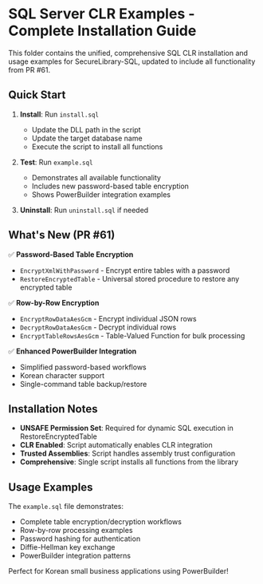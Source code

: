 # SQL Server CLR Examples - Complete Installation Guide

This folder contains the unified, comprehensive SQL CLR installation and usage examples for SecureLibrary-SQL, updated to include all functionality from PR #61.

## Quick Start

1. **Install**: Run `install.sql` 
   - Update the DLL path in the script
   - Update the target database name
   - Execute the script to install all functions

2. **Test**: Run `example.sql`
   - Demonstrates all available functionality
   - Includes new password-based table encryption
   - Shows PowerBuilder integration examples

3. **Uninstall**: Run `uninstall.sql` if needed

## What's New (PR #61)

✅ **Password-Based Table Encryption**
- `EncryptXmlWithPassword` - Encrypt entire tables with a password
- `RestoreEncryptedTable` - Universal stored procedure to restore any encrypted table

✅ **Row-by-Row Encryption** 
- `EncryptRowDataAesGcm` - Encrypt individual JSON rows
- `DecryptRowDataAesGcm` - Decrypt individual rows
- `EncryptTableRowsAesGcm` - Table-Valued Function for bulk processing

✅ **Enhanced PowerBuilder Integration**
- Simplified password-based workflows
- Korean character support
- Single-command table backup/restore

## Installation Notes

- **UNSAFE Permission Set**: Required for dynamic SQL execution in RestoreEncryptedTable
- **CLR Enabled**: Script automatically enables CLR integration
- **Trusted Assemblies**: Script handles assembly trust configuration
- **Comprehensive**: Single script installs all functions from the library

## Usage Examples

The `example.sql` file demonstrates:
- Complete table encryption/decryption workflows
- Row-by-row processing examples
- Password hashing for authentication
- Diffie-Hellman key exchange
- PowerBuilder integration patterns

Perfect for Korean small business applications using PowerBuilder!